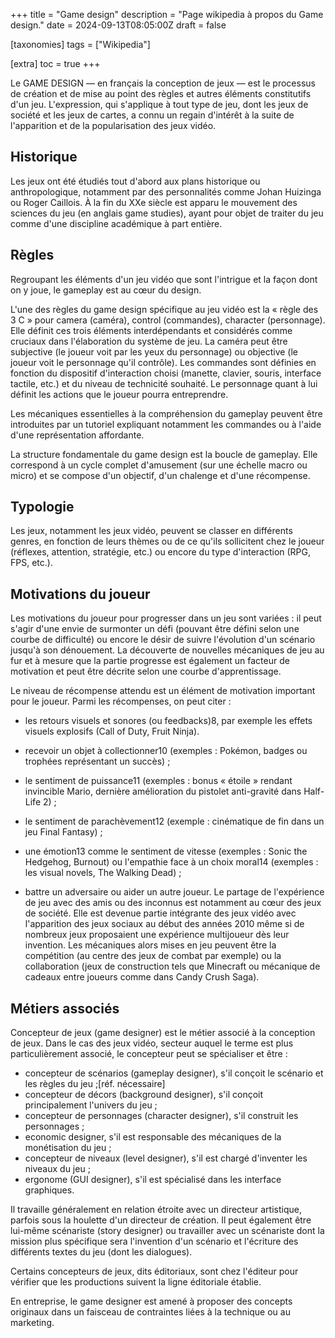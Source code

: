 +++
title = "Game design"
description = "Page wikipedia à propos du Game design."
date = 2024-09-13T08:05:00Z
draft = false

[taxonomies]
tags = ["Wikipedia"]

[extra]
toc = true
+++

Le GAME DESIGN — en français la conception de jeux — est le processus de création et de mise au point des règles et autres éléments constitutifs d'un jeu. L'expression, qui s'applique à tout type de jeu, dont les jeux de société et les jeux de cartes, a connu un regain d'intérêt à la suite de l'apparition et de la popularisation des jeux vidéo. 


<aside>
</aside>

## Historique

Les jeux ont été étudiés tout d'abord aux plans historique ou anthropologique, notamment par des personnalités comme Johan Huizinga ou Roger Caillois. À la fin du XXe siècle est apparu le mouvement des sciences du jeu (en anglais game studies), ayant pour objet de traiter du jeu comme d'une discipline académique à part entière. 

## Règles

Regroupant les éléments d'un jeu vidéo que sont l'intrigue et la façon dont on y joue, le gameplay est au cœur du design.

L'une des règles du game design spécifique au jeu vidéo est la « règle des 3 C » pour camera (caméra), control (commandes), character (personnage). Elle définit ces trois éléments interdépendants et considérés comme cruciaux dans l'élaboration du système de jeu. La caméra peut être subjective (le joueur voit par les yeux du personnage) ou objective (le joueur voit le personnage qu'il contrôle). Les commandes sont définies en fonction du dispositif d'interaction choisi (manette, clavier, souris, interface tactile, etc.) et du niveau de technicité souhaité. Le personnage quant à lui définit les actions que le joueur pourra entreprendre.

Les mécaniques essentielles à la compréhension du gameplay peuvent être introduites par un tutoriel expliquant notamment les commandes ou à l'aide d'une représentation affordante.

La structure fondamentale du game design est la boucle de gameplay. Elle correspond à un cycle complet d'amusement (sur une échelle macro ou micro) et se compose d'un objectif, d'un chalenge et d'une récompense. 

## Typologie

Les jeux, notamment les jeux vidéo, peuvent se classer en différents genres, en fonction de leurs thèmes ou de ce qu'ils sollicitent chez le joueur (réflexes, attention, stratégie, etc.) ou encore du type d'interaction (RPG, FPS, etc.). 

## Motivations du joueur

Les motivations du joueur pour progresser dans un jeu sont variées : il peut s'agir d'une envie de surmonter un défi (pouvant être défini selon une courbe de difficulté) ou encore le désir de suivre l'évolution d'un scénario jusqu'à son dénouement. La découverte de nouvelles mécaniques de jeu au fur et à mesure que la partie progresse est également un facteur de motivation et peut être décrite selon une courbe d'apprentissage. 

Le niveau de récompense attendu est un élément de motivation important pour le joueur. Parmi les récompenses, on peut citer : 

* les retours visuels et sonores (ou feedbacks)8, par exemple les effets visuels explosifs (Call of Duty, Fruit Ninja).

* recevoir un objet à collectionner10 (exemples : Pokémon, badges ou trophées représentant un succès) ;
* le sentiment de puissance11 (exemples : bonus « étoile » rendant invincible Mario, dernière amélioration du pistolet anti-gravité dans Half-Life 2) ;
* le sentiment de parachèvement12 (exemple : cinématique de fin dans un jeu Final Fantasy) ;
* une émotion13 comme le sentiment de vitesse (exemples : Sonic the Hedgehog, Burnout) ou l'empathie face à un choix moral14 (exemples : les visual novels, The Walking Dead) ;
* battre un adversaire ou aider un autre joueur. Le partage de l'expérience de jeu avec des amis ou des inconnus est notamment au cœur des jeux de société. Elle est devenue partie intégrante des jeux vidéo avec l'apparition des jeux sociaux au début des années 2010 même si de nombreux jeux proposaient une expérience multijoueur dès leur invention. Les mécaniques alors mises en jeu peuvent être la compétition (au centre des jeux de combat par exemple) ou la collaboration (jeux de construction tels que Minecraft ou mécanique de cadeaux entre joueurs comme dans Candy Crush Saga).

## Métiers associés

Concepteur de jeux (game designer) est le métier associé à la conception de jeux. Dans le cas des jeux vidéo, secteur auquel le terme est plus particulièrement associé, le concepteur peut se spécialiser et être : 

* concepteur de scénarios (gameplay designer), s'il conçoit le scénario et les règles du jeu ;[réf. nécessaire]
* concepteur de décors (background designer), s'il conçoit principalement l'univers du jeu ;
* concepteur de personnages (character designer), s'il construit les personnages ;
* economic designer, s'il est responsable des mécaniques de la monétisation du jeu ;
* concepteur de niveaux (level designer), s'il est chargé d'inventer les niveaux du jeu ;
* ergonome (GUI designer), s'il est spécialisé dans les interface graphiques.

Il travaille généralement en relation étroite avec un directeur artistique, parfois sous la houlette d'un directeur de création. Il peut également être lui-même scénariste (story designer) ou travailler avec un scénariste dont la mission plus spécifique sera l'invention d'un scénario et l'écriture des différents textes du jeu (dont les dialogues). 

Certains concepteurs de jeux, dits éditoriaux, sont chez l'éditeur pour vérifier que les productions suivent la ligne éditoriale établie. 

En entreprise, le game designer est amené à proposer des concepts originaux dans un faisceau de contraintes liées à la technique ou au marketing.
